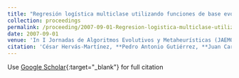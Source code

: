 ```yaml
---
title: "Regresión logística multiclase utilizando funciones de base evolutivas de tipo proyección"
collection: proceedings
permalink: /proceeding/2007-09-01-Regresion-logistica-multiclase-utilizando-funciones-de-base-evolutivas-de-tipo-proyeccion
date: 2007-09-01
venue: 'In I Jornadas de Algoritmos Evolutivos y Metaheurísticas (JAEM07)'
citation: 'César Hervás-Martínez, **Pedro Antonio Gutiérrez, **Juan Carlos Fernández, Antonio Tallón-Ballesteros, &quot;Regresión logística multiclase utilizando funciones de base evolutivas de tipo proyección.&quot; In I Jornadas de Algoritmos Evolutivos y Metaheurísticas (JAEM07), 2007, Zaragoza, España, pp.65--72.'
---
```

Use [Google Scholar](https://scholar.google.com/scholar?q=Regresion+logistica+multiclase+utilizando+funciones+de+base+evolutivas+de+tipo+proyeccion){:target="_blank"} for full citation